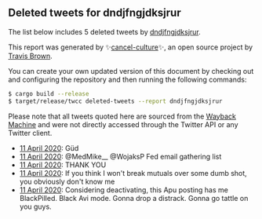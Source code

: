 ## Deleted tweets for dndjfngjdksjrur

The list below includes 5 deleted tweets by
[dndjfngjdksjrur](https://twitter.com/dndjfngjdksjrur).



This report was generated by ✨[cancel-culture](https://github.com/travisbrown/cancel-culture)✨,
an open source project by [Travis Brown](https://twitter.com/travisbrown).

You can create your own updated version of this document by checking out and configuring the
repository and then running the following commands:

```bash
$ cargo build --release
$ target/release/twcc deleted-tweets --report dndjfngjdksjrur
```

Please note that all tweets quoted here are sourced from the
[Wayback Machine](https://web.archive.org) and were not directly accessed through the Twitter API or
any Twitter client.

* [11 April 2020](https://web.archive.org/web/20200411101852/https://twitter.com/dndjfngjdksjrur/status/1248917728687251458): Güd <!--1248917728687251458-->
* [11 April 2020](https://web.archive.org/web/20200411101316/https://twitter.com/dndjfngjdksjrur/status/1248917022865530881): @MedMike__ @WojaksP Fed email gathering list <!--1248917022865530881-->
* [11 April 2020](https://web.archive.org/web/20200411101400/https://twitter.com/dndjfngjdksjrur/status/1248916964250132481): THANK YOU <!--1248916964250132481-->
* [11 April 2020](https://web.archive.org/web/20200411101255/https://twitter.com/dndjfngjdksjrur/status/1248916768418140161): If you think I won't break mutuals over some dumb shot, you obviously don't know me <!--1248916768418140161-->
* [11 April 2020](https://web.archive.org/web/20200411101009/https://twitter.com/dndjfngjdksjrur/status/1248915779451576322): Considering deactivating, this Apu posting has me BlackPilled. Black Avi mode. Gonna drop a distrack. Gonna go tattle on you guys. <!--1248915779451576322-->
